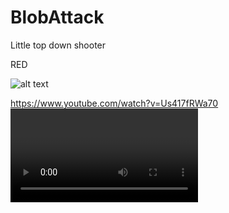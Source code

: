 # BlobAttack
 Little top down shooter

RED

![alt text](https://media.discordapp.net/attachments/704637112632213564/1027924474210820208/unknown.png)


https://www.youtube.com/watch?v=Us417fRWa70<VIDEO ID>
https://youtu.be/<VIDEO URL>)
